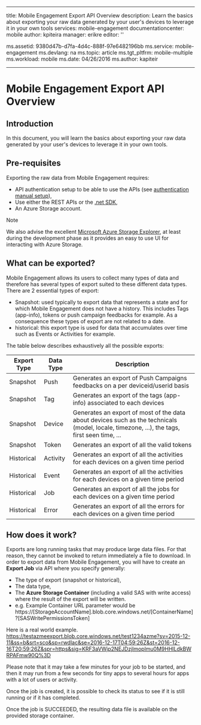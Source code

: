 
---
title: Mobile Engagement Export API Overview
description: Learn the basics about exporting your raw data generated by your user's devices to leverage it in your own tools
services: mobile-engagement
documentationcenter: mobile
author: kpiteira
manager: erikre
editor: ''

ms.assetid: 9380d47b-d7fa-4d4c-888f-97e6482196bb
ms.service: mobile-engagement
ms.devlang: na
ms.topic: article
ms.tgt_pltfrm: mobile-multiple
ms.workload: mobile
ms.date: 04/26/2016
ms.author: kapiteir

---
# Mobile Engagement Export API Overview
## Introduction
In this document, you will learn the basics about exporting your raw data generated by your user's devices to leverage it in your own tools.

## Pre-requisites
Exporting the raw data from Mobile Engagement requires:

* API authentication setup to be able to use the APIs (see [authentication manual setup](mobile-engagement-api-authentication-manual.md)),
* Use either the REST APIs or the [.net SDK](mobile-engagement-dotnet-sdk-service-api.md),
* An Azure Storage account.

> [!NOTE]
> We also advise the excellent [Microsoft Azure Storage Explorer](http://storageexplorer.com/), at least during the development phase as it provides an easy to use UI for interacting with Azure Storage.
> 
> 

## What can be exported?
Mobile Engagement allows its users to collect many types of data and therefore has several types of export suited to these different data types.
There are 2 essential types of export:

* Snapshot: used typically to export data that represents a state and for which Mobile Engagement does not have a history. This includes Tags (app-info), tokens or push campaign feedbacks for example. As a consequence these types of export are not related to a date.
* historical: this export type is used for data that accumulates over time such as Events or Activities for example.

The table below describes exhaustively all the possible exports:

| Export Type | Data Type | Description |
| --- | --- | --- |
| Snapshot |Push |Generates an export of Push Campaigns feedbacks on a per deviceid/userid basis |
| Snapshot |Tag |Generates an export of the tags (app-info) associated to each devices |
| Snapshot |Device |Generates an export of most of the data about devices such as the technicals (model, locale, timezone, ...), the tags, first seen time, ... |
| Snapshot |Token |Generates an export of all the valid tokens |
| Historical |Activity |Generates an export of all the activities for each devices on a given time period |
| Historical |Event |Generates an export of all the activities for each devices on a given time period |
| Historical |Job |Generates an export of all the jobs for each devices on a given time period |
| Historical |Error |Generates an export of all the errors for each devices on a given time period |

## How does it work?
Exports are long running tasks that may produce large data files. For that reason, they cannot be invoked to return immediately a file to download.
In order to export data from Mobile Engagement, you will have to create an **Export Job** via API where you specify generally:

* The type of export (snapshot or historical),
* The data type,
* The **Azure Storage Container** (including a valid SAS with write access) where the result of the export will be written.
* e.g. Example Container URL parameter would be  https://[StorageAccountName].blob.core.windows.net/[ContainerName]?[SASWritePermissionsToken]  

Here is a real world example. 
https://testazmeexport.blob.core.windows.net/test1234azme?sv=2015-12-11&ss=b&srt=sco&sp=rwdlac&se=2016-12-17T04:59:26Z&st=2016-12-16T20:59:26Z&spr=https&sig=KRF3aVWjp2NEJDzjlmoplmu0M9HHlLdkBWRPAFmw90Q%3D

Please note that it may take a few minutes for your job to be started, and then it may run from a few seconds for tiny apps to several hours for apps with a lot of users or activity.

Once the job is created, it is possible to check its status to see if it is still running or if it has completed.

Once the job is SUCCEEDED, the resulting data file is available on the provided storage container.

